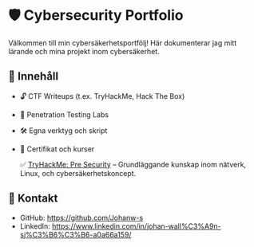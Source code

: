# 🛡️ Cybersecurity Portfolio

Välkommen till min cybersäkerhetsportfölj! Här dokumenterar jag mitt lärande och mina projekt inom cybersäkerhet.

## 📁 Innehåll

- 🔓 CTF Writeups (t.ex. TryHackMe, Hack The Box)
- 🧪 Penetration Testing Labs
- 🛠️ Egna verktyg och skript
- 📜 Certifikat och kurser
  
  ✅ [TryHackMe: Pre Security](https://tryhackme.com/room/presecuritychallenge) – Grundläggande kunskap inom nätverk, Linux, och cybersäkerhetskoncept.  
 
## 📌 Kontakt

- GitHub: https://github.com/Johanw-s
- LinkedIn: https://www.linkedin.com/in/johan-wall%C3%A9n-sj%C3%B6%C3%B6-a0a66a159/
